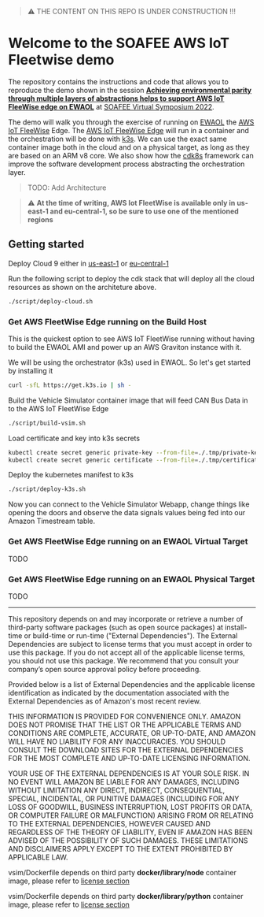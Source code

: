 > :warning: THE CONTENT ON THIS REPO IS UNDER CONSTRUCTION !!!

# Welcome to the SOAFEE AWS IoT Fleetwise demo

The repository contains the instructions and code that allows you to reproduce the demo shown in the session [**Achieving environmental parity through multiple layers of abstractions helps to support AWS IoT FleeWise edge on EWAOL**](https://www.youtube.com/watch?v=Wd1isAmTtp8) at [SOAFEE Virtual Symposium 2022](https://soafee.io/blog/2022/virtual_symposium/).

The demo will walk you through the exercise of running on [EWAOL](https://github.com/aws4embeddedlinux/meta-aws-ewaol) the [AWS IoT FleeWise](https://aws.amazon.com/iot-fleetwise/) Edge. The [AWS IoT FleeWise Edge](https://github.com/aws/aws-iot-fleetwise-edge) will run in a container and the orchestration will be done with [k3s](https://k3s.io/). We can use the exact same container image both in the cloud and on a physical target, as long as they are based on an ARM v8 core. We also show how the [cdk8s](https://cdk8s.io/) framework can improve the software development process abstracting the orchestration layer.

> TODO: Add Architecture

> :warning: **At the time of writing, AWS Iot FleetWise is available only in us-east-1 and eu-central-1, so be sure to use one of the mentioned regions**

## Getting started

Deploy Cloud 9 either in [us-east-1](https://console.aws.amazon.com/cloudformation/home?region=us-east-1#/stacks/new?stackName=demo-soafee-aws-iotfleetwise&templateURL=https://raw.githubusercontent.com/aws-samples/demo-soafee-aws-iotfleetwise/main/cloud9/cdk.out/cloud9-env.template.json) or [eu-central-1](https://console.aws.amazon.com/cloudformation/home?region=eu-central-1#/stacks/new?stackName=demo-soafee-aws-iotfleetwise&templateURL=https://raw.githubusercontent.com/aws-samples/demo-soafee-aws-iotfleetwise/main/cloud9/cdk.out/cloud9-env.template.json)


Run the following script to deploy the cdk stack that will deploy all the cloud resources as shown on the architeture above.

```sh
./script/deploy-cloud.sh
```

### Get AWS FleetWise Edge running on the Build Host

This is the quickest option to see AWS IoT FleetWise running without having to build the EWAOL AMI and power up an AWS Graviton instance with it.

We will be using the orchestrator (k3s) used in EWAOL. So let's get started by installing it

```sh
curl -sfL https://get.k3s.io | sh -
```

Build the Vehicle Simulator container image that will feed CAN Bus Data in to the AWS IoT FleetWise Edge

```sh
./script/build-vsim.sh
```

Load certificate and key into k3s secrets

```sh
kubectl create secret generic private-key --from-file=./.tmp/private-key.key
kubectl create secret generic certificate --from-file=./.tmp/certificate.pem
```

Deploy the kubernetes manifest to k3s

```sh
./script/deploy-k3s.sh
```

Now you can connect to the Vehicle Simulator Webapp, change things like opening the doors and observe the data signals values being fed into our Amazon Timestream table.

### Get AWS FleetWise Edge running on an EWAOL Virtual Target 

TODO

### Get AWS FleetWise Edge running on an EWAOL Physical Target 

TODO

---

This repository depends on and may incorporate or retrieve a number of third-party
software packages (such as open source packages) at install-time or build-time
or run-time ("External Dependencies"). The External Dependencies are subject to
license terms that you must accept in order to use this package. If you do not
accept all of the applicable license terms, you should not use this package. We
recommend that you consult your company’s open source approval policy before
proceeding.

Provided below is a list of External Dependencies and the applicable license
identification as indicated by the documentation associated with the External
Dependencies as of Amazon's most recent review.

THIS INFORMATION IS PROVIDED FOR CONVENIENCE ONLY. AMAZON DOES NOT PROMISE THAT
THE LIST OR THE APPLICABLE TERMS AND CONDITIONS ARE COMPLETE, ACCURATE, OR
UP-TO-DATE, AND AMAZON WILL HAVE NO LIABILITY FOR ANY INACCURACIES. YOU SHOULD
CONSULT THE DOWNLOAD SITES FOR THE EXTERNAL DEPENDENCIES FOR THE MOST COMPLETE
AND UP-TO-DATE LICENSING INFORMATION.

YOUR USE OF THE EXTERNAL DEPENDENCIES IS AT YOUR SOLE RISK. IN NO EVENT WILL
AMAZON BE LIABLE FOR ANY DAMAGES, INCLUDING WITHOUT LIMITATION ANY DIRECT,
INDIRECT, CONSEQUENTIAL, SPECIAL, INCIDENTAL, OR PUNITIVE DAMAGES (INCLUDING
FOR ANY LOSS OF GOODWILL, BUSINESS INTERRUPTION, LOST PROFITS OR DATA, OR
COMPUTER FAILURE OR MALFUNCTION) ARISING FROM OR RELATING TO THE EXTERNAL
DEPENDENCIES, HOWEVER CAUSED AND REGARDLESS OF THE THEORY OF LIABILITY, EVEN
IF AMAZON HAS BEEN ADVISED OF THE POSSIBILITY OF SUCH DAMAGES. THESE LIMITATIONS
AND DISCLAIMERS APPLY EXCEPT TO THE EXTENT PROHIBITED BY APPLICABLE LAW.


vsim/Dockerfile depends on third party **docker/library/node** container image, please refer to [license section](https://gallery.ecr.aws/docker/library/node) 

vsim/Dockerfile depends on third party **docker/library/python** container image, please refer to [license section](https://gallery.ecr.aws/docker/library/python) 